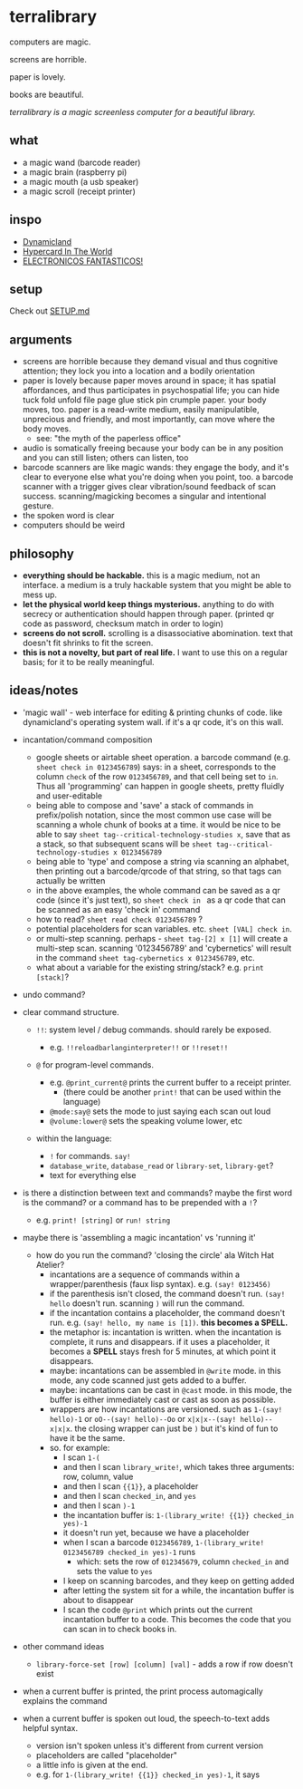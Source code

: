 # terralibrary

computers are magic.

screens are horrible.

paper is lovely.

books are beautiful.

*terralibrary is a magic screenless computer for a beautiful library.*

## what

- a magic wand (barcode reader)
- a magic brain (raspberry pi)
- a magic mouth (a usb speaker)
- a magic scroll (receipt printer)

## inspo

- [Dynamicland](https://dynamicland.org/)
- [Hypercard In The World](https://tashian.com/articles/dynamicland/)
- [ELECTRONICOS FANTASTICOS!](https://www.electronicosfantasticos.com/)

## setup

Check out [SETUP.md](SETUP.md)

## arguments

- screens are horrible because they demand visual and thus cognitive attention; they lock you into a location and a bodily orientation
- paper is lovely because paper moves around in space; it has spatial affordances, and thus participates in psychospatial life; you can hide tuck fold unfold file page glue stick pin crumple paper. your body moves, too. paper is a read-write medium, easily manipulatible, unprecious and friendly, and most importantly, can move where the body moves.
  -  see: "the myth of the paperless office"
- audio is somatically freeing because your body can be in any position and you can still listen; others can listen, too
- barcode scanners are like magic wands: they engage the body, and it's clear to everyone else what you're doing when you point, too. a barcode scanner with a trigger gives clear vibration/sound feedback of scan success. scanning/magicking becomes a singular and intentional gesture.
- the spoken word is clear
- computers should be weird

## philosophy
- **everything should be hackable.** this is a magic medium, not an interface. a medium is a truly hackable system that you might be able to mess up.
- **let the physical world keep things mysterious.** anything to do with secrecy or authentication should happen through paper. (printed qr code as password, checksum match in order to login)
- **screens do not scroll.** scrolling is a disassociative abomination. text that doesn't fit shrinks to fit the screen.
- **this is not a novelty, but part of real life.** I want to use this on a regular basis; for it to be really meaningful.

## ideas/notes

- 'magic wall' - web interface for editing & printing chunks of code. like dynamicland's operating system wall. if it's a qr code, it's on this wall.

- incantation/command composition
  - google sheets or airtable sheet operation. a barcode command (e.g. `sheet check in 0123456789`) says: in a sheet, corresponds to the column `check` of the row `0123456789`, and that cell being set to `in`. Thus all 'programming' can happen in google sheets, pretty fluidly and user-editable
  - being able to compose and 'save' a stack of commands in prefix/polish notation, since the most common use case will be scanning a whole chunk of books at a time. it would be nice to be able to say `sheet tag--critical-technology-studies x`, save that as a stack, so that subsequent scans will be `sheet tag--critical-technology-studies x 0123456789`
  - being able to 'type' and compose a string via scanning an alphabet, then printing out a barcode/qrcode of that string, so that tags can actually be written 
  - in the above examples, the whole command can be saved as a qr code (since it's just text), so `sheet check in ` as a qr code that can be scanned as an easy 'check in' command
  - how to read? `sheet read check 0123456789` ? 
  - potential placeholders for scan variables. etc. `sheet [VAL] check in`. 
  - or multi-step scanning. perhaps - `sheet tag-[2] x [1]` will create a multi-step scan. scanning '0123456789' and 'cybernetics' will result in the command `sheet tag-cybernetics x 0123456789`, etc.
  - what about a variable for the existing string/stack? e.g. `print [stack]`?  
- undo command?

- clear command structure. 

  - `!!`: system level / debug commands. should rarely be exposed.
    - e.g. `!!reloadbarlanginterpreter!!` or `!!reset!!`

  - `@` for program-level commands. 
    - e.g. `@print_current@` prints the current buffer to a receipt printer.
      - (there could be another `print!` that can be used within the language)
    - `@mode:say@` sets the mode to just saying each scan out loud
    - `@volume:lower@` sets the speaking volume lower, etc
    
  - within the language:
    - `!` for commands. `say!`
    - `database_write`, `database_read` or `library-set`, `library-get`?
    - text for everything else

- is there a distinction between text and commands? maybe the first word is the command? or a command has to be prepended with a `!`?
  - e.g. `print! [string]` or `run! string`
- maybe there is 'assembling a magic incantation' vs 'running it'
  - how do you run the command? 'closing the circle' ala Witch Hat Atelier?
    - incantations are a sequence of commands within a wrapper/parenthesis (faux lisp syntax). e.g. `(say! 0123456)`
    - if the parenthesis isn't closed, the command doesn't run. `(say! hello` doesn't run. scanning `)` will run the command.
    - if the incantation contains a placeholder, the command doesn't run. e.g. `(say! hello, my name is [1])`. **this becomes a SPELL.**
    - the metaphor is: incantation is written. when the incantation is complete, it runs and disappears. if it uses a placeholder, it becomes a **SPELL** stays fresh for 5 minutes, at which point it disappears.
    - maybe: incantations can be assembled in `@write` mode. in this mode, any code scanned just gets added to a buffer.
    - maybe: incantations can be cast in `@cast` mode. in this mode, the buffer is either immediately cast or cast as soon as possible. 
    - wrappers are how incantations are versioned. such as `1-(say! hello)-1` or `oO--(say! hello)--Oo` or `x|x|x--(say! hello)--x|x|x`. the closing wrapper can just be `)` but it's kind of fun to have it be the same. 
    - so. for example:
      - I scan `1-(`
      - and then I scan `library_write!`, which takes three arguments: row, column, value
      - and then I scan `{{1}}`, a placeholder
      - and then I scan `checked_in`, and `yes`
      - and then I scan `)-1`
      - the incantation buffer is: `1-(library_write! {{1}} checked_in yes)-1`
      - it doesn't run yet, because we have a placeholder
      - when I scan a barcode `0123456789`, `1-(library_write! 0123456789 checked_in yes)-1` runs
        - which: sets the row of `012345679`, column `checked_in` and sets the value to `yes`
      - I keep on scanning barcodes, and they keep on getting added
      - after letting the system sit for a while, the incantation buffer is about to disappear
      - I scan the code `@print` which prints out the current incantation buffer to a code. This becomes the code that you can scan in to check books in.

- other command ideas
  -  `library-force-set [row] [column] [val]` - adds a row if row doesn't exist
- when a current buffer is printed, the print process automagically explains the command
- when a current buffer is spoken out loud, the speech-to-text adds helpful syntax.
  - version isn't spoken unless it's different from current version
  - placeholders are called "placeholder"
  - a little info is given at the end.
  -  e.g. for `1-(library_write! {{1}} checked_in yes)-1`, it says 

